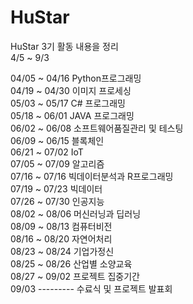 # HuStar
HuStar 3기 활동 내용을 정리  
4/5 ~ 9/3  

04/05 ~ 04/16 Python프로그래밍  
04/19 ~ 04/30 이미지 프로세싱  
05/03 ~ 05/17 C# 프로그래밍  
05/18 ~ 06/01 JAVA 프로그래밍  
06/02 ~ 06/08 소프트웨어품질관리 및 테스팅  
06/09 ~ 06/15 블록체인  
06/21 ~ 07/02 IoT  
07/05 ~ 07/09 알고리즘  
07/16 ~ 07/16 빅데이터분석과 R프로그래밍  
07/19 ~ 07/23 빅데이터  
07/26 ~ 07/30 인공지능  
08/02 ~ 08/06 머신러닝과 딥러닝  
08/09 ~ 08/13 컴퓨터비전  
08/16 ~ 08/20 자연어처리  
08/23 ~ 08/24 기업가정신  
08/25 ~ 08/26 산업별 소양교육  
08/27 ~ 09/02 프로젝트 집중기간  
09/03 --------- 수료식 및 프로젝트 발표회  
